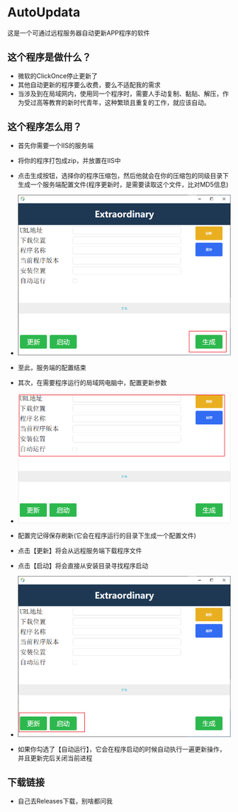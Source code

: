 # AutoUpdata

这是一个可通过远程服务器自动更新APP程序的软件

## 这个程序是做什么？

- 微软的ClickOnce停止更新了
- 其他自动更新的程序要么收费，要么不适配我的需求
- 当涉及到在局域网内，使用同一个程序时，需要人手动复制、黏贴、解压，作为受过高等教育的新时代青年，这种繁琐且重复的工作，就应该自动。

## 这个程序怎么用？

- 首先你需要一个IIS的服务端
- 将你的程序打包成zip，并放置在IIS中
- 点击生成按钮，选择你的程序压缩包，然后他就会在你的压缩包的同级目录下生成一个服务端配置文件(程序更新时，是需要读取这个文件，比对MD5信息)
- ![alt text](image-1.png)
- 至此，服务端的配置结束

- 其次，在需要程序运行的局域网电脑中，配置更新参数
- ![alt text](image-2.png)
- 配置完记得保存刷新(它会在程序运行的目录下生成一个配置文件)
- 点击【更新】将会从远程服务端下载程序文件
- 点击【启动】将会直接从安装目录寻找程序启动
- ![alt text](image-3.png)
- 如果你勾选了【自动运行】，它会在程序启动的时候自动执行一遍更新操作，并且更新完后关闭当前进程

## 下载链接

- 自己去Releases下载，别啥都问我 
